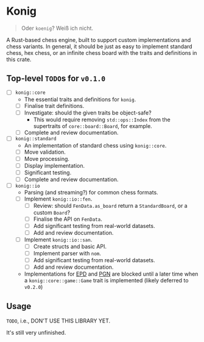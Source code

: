 # Konig
> Oder `koenig`? Weiß ich nicht.

A Rust-based chess engine, built to support custom implementations and chess variants. In general, it should be just as easy to implement standard chess, hex chess, or an infinite chess board with the traits and definitions in this crate.

## Top-level `TODO`s for `v0.1.0`
- [ ] `konig::core`
  - The essential traits and definitions for `konig`.
  - [ ] Finalise trait definitions.
  - [ ] Investigate: should the given traits be object-safe?
    - This would require removing `std::ops::Index` from the supertraits of `core::board::Board`, for example.
  - [ ] Complete and review documentation.
- [ ] `konig::standard`
  - An implementation of standard chess using `konig::core`.
  - [ ] Move validation.
  - [ ] Move processing.
  - [ ] Display implementation.
  - [ ] Significant testing.
  - [ ] Complete and review documentation.
- [ ] `konig::io`
  - Parsing (and streaming?) for common chess formats.
  - [ ] Implement `konig::io::fen`.
    - [ ] Review: should `FenData.as_board` return a `StandardBoard`, or a custom `Board`?
    - [ ] Finalise the API on `FenData`.
    - [ ] Add significant testing from real-world datasets.
    - [ ] Add and review documentation.
  - [ ] Implement `konig::io::san`.
    - [ ] Create structs and basic API.
    - [ ] Implement parser with `nom`.
    - [ ] Add significant testing from real-world datasets.
    - [ ] Add and review documentation.
  - Implementations for [EPD](https://www.chessprogramming.org/Extended_Position_Description) and [PGN](https://www.chessprogramming.org/Portable_Game_Notation) are blocked until a later time when a `konig::core::game::Game` trait is implemented (likely deferred to `v0.2.0`)

## Usage
`TODO`, i.e., DON'T USE THIS LIBRARY YET.

It's still very unfinished.
